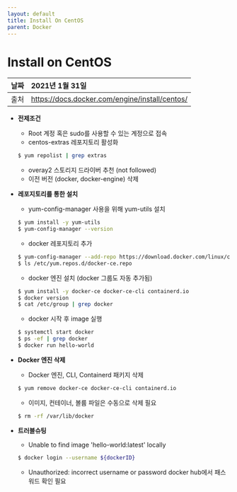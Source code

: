 ```yaml
---
layout: default
title: Install On CentOS
parent: Docker
---
```


# Install on CentOS

| 날짜 | 2021년 1월 31일 |
|:----------|:-------------------------------------|
| 출처 | https://docs.docker.com/engine/install/centos/ |

- **전제조건**
    - Root 계정 혹은 sudo를 사용할 수 있는 계정으로 접속
    - centos-extras 레포지토리 활성화

    ```bash
    $ yum repolist | grep extras
    ```

    - overay2 스토리지 드라이버 추천 (not followed)
    - 이전 버전 (docker, docker-engine) 삭제
- **레포지토리를 통한 설치**
    - yum-config-manager 사용을 위해 yum-utils 설치

    ```bash
    $ yum install -y yum-utils
    $ yum-config-manager --version
    ```

    - docker 레포지토리 추가

    ```bash
    $ yum-config-manager --add-repo https://download.docker.com/linux/centos/docker-ce.repo
    $ ls /etc/yum.repos.d/docker-ce.repo
    ```

    - docker 엔진 설치 (docker 그룹도 자동 추가됨)

    ```bash
    $ yum install -y docker-ce docker-ce-cli containerd.io
    $ docker version
    $ cat /etc/group | grep docker
    ```

    - docker 시작 후 image 실행

    ```bash
    $ systemctl start docker
    $ ps -ef | grep docker
    $ docker run hello-world
    ```

- **Docker 엔진 삭제**
    - Docker 엔진, CLI, Containerd 패키지 삭제

    ```bash
    $ yum remove docker-ce docker-ce-cli containerd.io
    ```

    - 이미지, 컨테이너, 볼륨 파일은 수동으로 삭제 필요

    ```bash
    $ rm -rf /var/lib/docker
    ```

- **트러블슈팅**
    - Unable to find image 'hello-world:latest' locally

    ```bash
    $ docker login --username ${dockerID}
    ```

    - Unauthorized: incorrect username or password
    docker hub에서 패스워드 확인 필요
